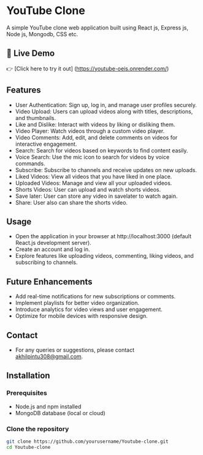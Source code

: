 # YouTube Clone

A simple YouTube clone web application built using React js, Express js, Node js, Mongodb, CSS etc.

## 🔗 Live Demo
👉 [Click here to try it out] (https://youtube-oeis.onrender.com/)

## Features
- User Authentication: Sign up, log in, and manage user profiles securely.
- Video Upload: Users can upload videos along with titles, descriptions, and thumbnails.
- Like and Dislike: Interact with videos by liking or disliking them.
- Video Player: Watch videos through a custom video player.
- Video Comments: Add, edit, and delete comments on videos for interactive engagement.
- Search: Search for videos based on keywords to find content easily.
- Voice Search: Use the mic icon to search for videos by voice commands.
- Subscribe: Subscribe to channels and receive updates on new uploads.
- Liked Videos: View all videos that you have liked in one place.
- Uploaded Videos: Manage and view all your uploaded videos.
- Shorts Videos: User can upload and watch shorts videos.
- Save later: User can store any video in savelater to watch again.
- Share: User also can share the shorts video.


## Usage

- Open the application in your browser at http://localhost:3000 (default React.js development server).
- Create an account and log in.
- Explore features like uploading videos, commenting, liking videos, and subscribing to channels.

## Future Enhancements

- Add real-time notifications for new subscriptions or comments.
- Implement playlists for better video organization.
- Introduce analytics for video views and user engagement.
- Optimize for mobile devices with responsive design.

## Contact
- For any queries or suggestions, please contact akhilpintu308@gmail.com.

## Installation

### Prerequisites
- Node.js and npm installed
- MongoDB database (local or cloud)

### Clone the repository
```bash
git clone https://github.com/yourusername/Youtube-clone.git
cd Youtube-clone
